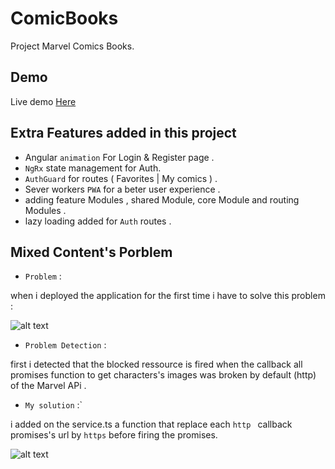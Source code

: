 # ComicBooks

Project Marvel Comics Books.

## Demo

Live demo [Here](https://comics-marvel.netlify.app)

## Extra Features added in this project

- Angular `animation` For Login & Register page .
- `NgRx` state management for Auth.
- `AuthGuard` for routes ( Favorites | My comics ) .
- Sever workers `PWA` for a beter user experience .
- adding feature Modules , shared Module, core Module and routing Modules .
- lazy loading added for `Auth` routes .

## Mixed Content's Porblem

- `Problem` :

when i deployed the application for the first time i have to solve this problem :

![alt text](https://imgur.com/casKQj3.png)

- `Problem Detection` :

first i detected that the blocked ressource is fired when the callback all promises function to get characters's images was broken by default (http) of the Marvel APi .

- `My solution` :`

i added on the service.ts a function that replace each `http ` callback promises's url by `https` before firing the promises.

![alt text](https://imgur.com/Wo7B8jC.png)
